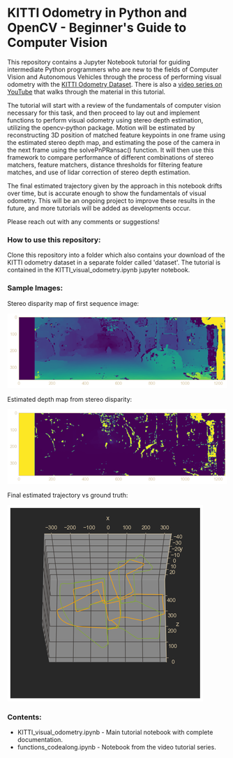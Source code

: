 # KITTI Odometry in Python and OpenCV - Beginner's Guide to Computer Vision

This repository contains a Jupyter Notebook tutorial for guiding intermediate Python programmers who are new to the fields of Computer Vision and Autonomous Vehicles through the process of performing visual odometry with the [KITTI Odometry Dataset](http://www.cvlibs.net/datasets/kitti/eval_odometry.php). There is also a [video series on YouTube](https://www.youtube.com/watch?v=SXW0CplaTTQ&list=PLrHDCRerOaI9HfgZDbiEncG5dx7S3Nz6X) that walks through the material in this tutorial.

The tutorial will start with a review of the fundamentals of computer vision necessary for this task, and then proceed to lay out and implement functions to perform visual odometry using stereo depth estimation, utilizing the opencv-python package. Motion will be estimated by reconstructing 3D position of matched feature keypoints in one frame using the estimated stereo depth map, and estimating the pose of the camera in the next frame using the solvePnPRansac() function. It will then use this framework to compare performance of different combinations of stereo matchers, feature matchers, distance thresholds for filtering feature matches, and use of lidar correction of stereo depth estimation.

The final estimated trajectory given by the approach in this notebook drifts over time, but is accurate enough to show the fundamentals of visual odometry. This will be an ongoing project to improve these results in the future, and more tutorials will be added as developments occur.

Please reach out with any comments or suggestions!


### How to use this repository:

Clone this repository into a folder which also contains your download of the KITTI odometry dataset in a separate folder called 'dataset'. The tutorial is contained in the KITTI_visual_odometry.ipynb jupyter notebook.


### Sample Images:

Stereo disparity map of first sequence image:

![Disparity Map](images/disparity_map.png)

Estimated depth map from stereo disparity:

![Estimated Depth Map](images/depth_map.png)

Final estimated trajectory vs ground truth:

![Estimated Trajectory](images/estimated_trajectory.png)


### Contents:

- KITTI_visual_odometry.ipynb - Main tutorial notebook with complete documentation.
- functions_codealong.ipynb - Notebook from the video tutorial series.